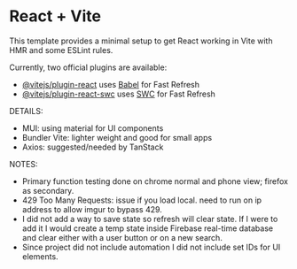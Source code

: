 # React + Vite

This template provides a minimal setup to get React working in Vite with HMR and some ESLint rules.

Currently, two official plugins are available:

- [@vitejs/plugin-react](https://github.com/vitejs/vite-plugin-react/blob/main/packages/plugin-react/README.md) uses [Babel](https://babeljs.io/) for Fast Refresh
- [@vitejs/plugin-react-swc](https://github.com/vitejs/vite-plugin-react-swc) uses [SWC](https://swc.rs/) for Fast Refresh

DETAILS:
- MUI: using material for UI components
- Bundler Vite: lighter weight and good for small apps
- Axios: suggested/needed by TanStack

NOTES:
- Primary function testing done on chrome normal and phone view; firefox as secondary.
- 429 Too Many Requests: issue if you load local. need to run on ip address to allow imgur to bypass 429.
- I did not add a way to save state so refresh will clear state. If I were to add it I would create a temp state inside Firebase real-time database and clear either with a user button or on a new search.
- Since project did not include automation I did not include set IDs for UI elements.
